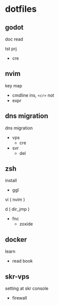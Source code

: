 
# dotfiles


## godot

doc read

tst prj
- cre


## nvim

key map
- cmdline ins, `<cr>` not
- expr


## dns migration

dns migration
- vps
  - cre
- svr
  - del


## zsh

install
- ggl

vi ( nvim )

d ( dir_jmp )
- fnc
  - zoxide


## docker

learn
- read book


## skr-vps

setting at skr console
- firewall



